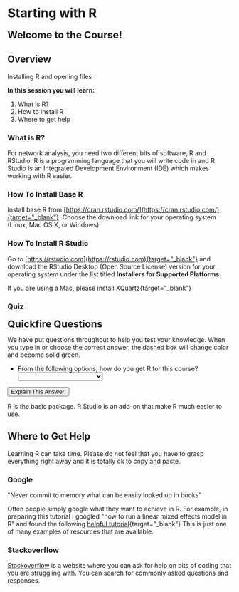 
# Starting with R

<span style="font-size: 22px; font-weight: bold; color: var(--purple);">Welcome to the Course!</span>

## Overview

Installing R and opening files

**In this session you will learn\:**

1. What is R?
2. How to install R
3. Where to get help


### What is R?

For network analysis, you need two different bits of software, R and RStudio. R is a programming language that you will write code in and R Studio is an Integrated Development Environment (IDE) which makes working with R easier.

### How To Install Base R

Install base R from [https://cran.rstudio.com/](https://cran.rstudio.com/){target="_blank"}. Choose the download link for your operating system (Linux, Mac OS X, or Windows).

### How To Install R Studio

Go to [https://rstudio.com](https://rstudio.com){target="_blank"} and download the RStudio Desktop (Open Source License) version for your operating system under the list titled **Installers for Supported Platforms.**

If you are using a Mac, please install [XQuartz](https://www.xquartz.org/){target="_blank"}



### Quiz

<span style="font-size: 22px; font-weight: bold; color: var(--blue);">Quickfire Questions</span>

We have put questions throughout to help you test your knowledge. When you type in or choose the correct answer, the dashed box will change color and become solid green.

- From the following options, how do you get R for this course? <select class='solveme' data-answer='["Installing Base R & R Studio"]'> <option></option> <option>Installing Base R & R Studio</option> <option>Installing R Studio</option> <option>Installing Base R</option></select>  


<div class='solution'><button>Explain This Answer!</button>

R is the basic package. R Studio is an add-on that make R much easier to use.

</div>
  

## Where to Get Help

Learning R can take time. Please do not feel that you have to grasp everything right away and it is totally ok to copy and paste.

### Google

"Never commit to memory what can be easily looked up in books" 

Often people simply google what they want to achieve in R. For example, in preparing this tutorial I googled "how to run a linear mixed effects model in R" and found the following [helpful tutorial](https://ourcodingclub.github.io/2017/03/15/mixed-models.html){target="_blank"} This is just one of many examples of resources that are available.

### Stackoverflow

[Stackoverflow](https://stackoverflow.com) is a website where you can ask for help on bits of coding that you are struggling with. You can search for commonly asked questions and responses.
